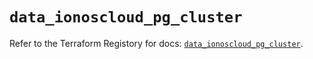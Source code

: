 # `data_ionoscloud_pg_cluster`

Refer to the Terraform Registory for docs: [`data_ionoscloud_pg_cluster`](https://registry.terraform.io/providers/ionos-cloud/ionoscloud/6.4.10/docs/data-sources/pg_cluster).
